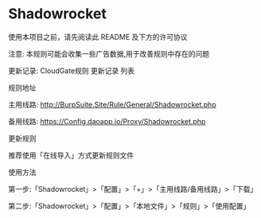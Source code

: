 # Shadowrocket

使用本项目之前，请先阅读此 README 及下方的许可协议

注意: 本规则可能会收集一些广告数据,用于改善规则中存在的问题

更新记录: CloudGate规则 更新记录 列表

规则地址

主用线路: http://BurpSuite.Site/Rule/General/Shadowrocket.php

备用线路: https://Config.daoapp.io/Proxy/Shadowrocket.php

更新规则

推荐使用「在线导入」方式更新规则文件

使用方法

第一步:「Shadowrocket」>「配置」>「+」>「主用线路/备用线路」>「下载」

第二步:「Shadowrocket」>「配置」>「本地文件」>「规则」>「使用配置」
